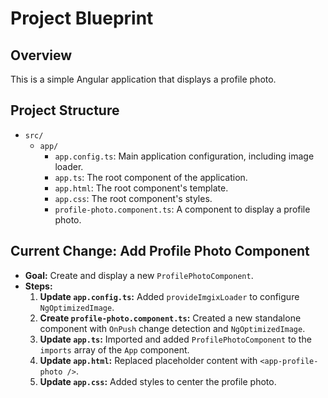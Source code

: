 # Project Blueprint

## Overview

This is a simple Angular application that displays a profile photo.

## Project Structure

- `src/`
  - `app/`
    - `app.config.ts`: Main application configuration, including image loader.
    - `app.ts`: The root component of the application.
    - `app.html`: The root component's template.
    - `app.css`: The root component's styles.
    - `profile-photo.component.ts`: A component to display a profile photo.

## Current Change: Add Profile Photo Component

- **Goal:** Create and display a new `ProfilePhotoComponent`.
- **Steps:**
  1.  **Update `app.config.ts`:** Added `provideImgixLoader` to configure `NgOptimizedImage`.
  2.  **Create `profile-photo.component.ts`:** Created a new standalone component with `OnPush` change detection and `NgOptimizedImage`.
  3.  **Update `app.ts`:** Imported and added `ProfilePhotoComponent` to the `imports` array of the `App` component.
  4.  **Update `app.html`:** Replaced placeholder content with `<app-profile-photo />`.
  5.  **Update `app.css`:** Added styles to center the profile photo.
